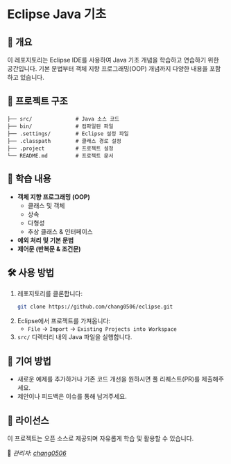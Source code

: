 # Eclipse Java 기초

## 📌 개요

이 레포지토리는 Eclipse IDE를 사용하여 Java 기초 개념을 학습하고 연습하기 위한 공간입니다. 기본 문법부터 객체 지향 프로그래밍(OOP) 개념까지 다양한 내용을 포함하고 있습니다.

## 📂 프로젝트 구조

```
├── src/              # Java 소스 코드
├── bin/              # 컴파일된 파일
├── .settings/        # Eclipse 설정 파일
├── .classpath        # 클래스 경로 설정
├── .project          # 프로젝트 설정
└── README.md         # 프로젝트 문서
```

## 📖 학습 내용

- **객체 지향 프로그래밍 (OOP)**
  - 클래스 및 객체
  - 상속
  - 다형성
  - 추상 클래스 & 인터페이스
- **예외 처리 및 기본 문법**
- **제어문 (반복문 & 조건문)**

## 🛠 사용 방법

1. 레포지토리를 클론합니다:
   ```sh
   git clone https://github.com/chang0506/eclipse.git
   ```
2. Eclipse에서 프로젝트를 가져옵니다:
   - `File` → `Import` → `Existing Projects into Workspace`
3. `src/` 디렉터리 내의 Java 파일을 실행합니다.

## 🚀 기여 방법

- 새로운 예제를 추가하거나 기존 코드 개선을 원하시면 풀 리퀘스트(PR)를 제출해주세요.
- 제안이나 피드백은 이슈를 통해 남겨주세요.

## 📜 라이선스

이 프로젝트는 오픈 소스로 제공되며 자유롭게 학습 및 활용할 수 있습니다.

📌 *관리자: [chang0506](https://github.com/chang0506)*
